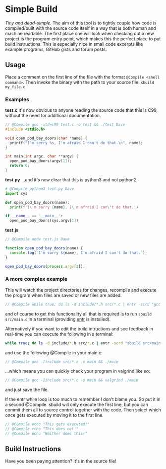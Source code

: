 # Simple Build
_Tiny and dead-simple._
The aim of this tool is to tightly couple how code is compiled/built with the source code itself in a way that is both human and machine readable.
The first place one will look when checking out a new project is the program entry point, which makes this the perfect place to put build instructions.
This is especially nice in small code excerpts like example programs, GitHub gists and forum posts.

## Usage
Place a comment on the first line of the file with the format `@Compile <shell command>`.
Then invoke the binary with the path to your source file:
`sbuild my_file.c`

### Examples
**test.c**
It's now obvious to anyone reading the source code that this is C99, without the need for additional documentation.
```C
// @Compile gcc -std=c99 test.c -o test && ./test Dave
#include <stdio.h>

void open_pod_bay_doors(char *name) {
  printf("I'm sorry %s, I'm afraid I can't do that.\n", name);
}

int main(int argc, char **argv) {
  open_pod_bay_doors(argv[1]);
  return 0;
}
```

**test.py**
...and it's now clear that this is python3 and not python2.
```python
# @Compile python3 test.py Dave
import sys

def open_pod_bay_doors(name):
  print(f'I\'m sorry {name}, I\'m afraid I can\'t do that.')

if __name__ == '__main__':
  open_pod_bay_doors(sys.argv[1])
```

**test.js**
```javascript
// @Compile node test.js Dave

function open_pod_bay_doors(name) {
  console.log(`I'm sorry ${name}, I'm afraid I can't do that.`);
}

open_pod_bay_doors(process.argv[2]);
```

### A more complex example
This will watch the project directories for changes, recompile and execute the program when files are saved or new files are added.
```C
// @Compile while true; do ls -d include/*.h src/*.c | entr -scrd "gcc -Iinclude src/*.c -o main && ./main"; done
```
and of course to get this functionality all that is required is to run `sbuild src/main.c` in a terminal (providing [entr](http://eradman.com/entrproject/) is installed).

Alternatively if you want to edit the build intructions and see feedback in real-time you can execute the following in a terminal:
```bash
while true; do ls -d include/*.h src/*.c | entr -scrd "sbuild src/main.c"; done
```
and use the following @Compile in your main.c:
```C
// @Compile gcc -Iinclude src/*.c -o main && ./main
```
...which means you can quickly check your program in valgrind like so:
```C
// @Compile gcc -Iinclude src/*.c -o main && valgrind ./main
```
and just save the file.


If the entr while loop is too much to remember I don't blame you. So put it in a second @Compile.
sbuild will only execute the first line, but you can commit them all to source control together with the code.
Then select which once gets executed by moving it to the first line.
```C
// @Compile echo "This gets executed!"
// @Compile echo "This does not!"
// @Compile echo "Neither does this!"
```

## Build Instructions
Have you been paying attention? It's in the source file!
